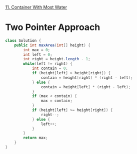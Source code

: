 [11. Container With Most Water](https://leetcode.com/problems/container-with-most-water/description/)

# Two Pointer Approach

```java
class Solution {
    public int maxArea(int[] height) {
        int max = 0;
        int left = 0;
        int right = height.length - 1;
        while(left != right) {
            int contain = 0;
            if (height[left] > height[right]) {
                contain = height[right] * (right - left);
            } else {
                contain = height[left] * (right - left);
            }
            if (max < contain) {
                max = contain;
            }
            if (height[left] >= height[right]) {
                right--;
            } else {
                left++;
            }
        }
        return max;
    }
}
```
